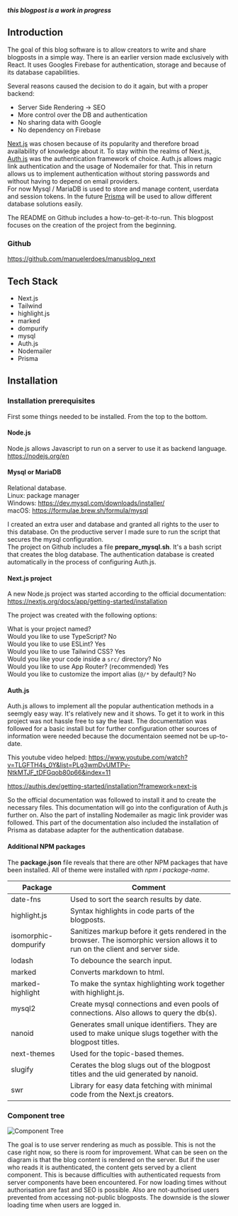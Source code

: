 ***this blogpost is a work in progress***

## Introduction

The goal of this blog software is to allow creators to write and share blogposts in a simple way. There is an earlier version made exclusively with React. It uses Googles Firebase for authentication, storage and because of its database capabilities.  

Several reasons caused the decision to do it again, but with a proper backend:
* Server Side Rendering -> SEO
* More control over the DB and authentication
* No sharing data with Google
* No dependency on Firebase

[Next.js](https://nextjs.org) was chosen because of its popularity and therefore broad availability of knowledge about it.
To stay within the realms of Next.js, [Auth.js](https://authjs.dev) was the authentication framework of choice.
Auth.js allows magic link authentication and the usage of Nodemailer for that. This in return allows us to implement authentication without storing passwords and without having to depend on email providers.  
For now Mysql / MariaDB is used to store and manage content, userdata and session tokens. In the future [Prisma](https://www.prisma.io) will be used to allow different database solutions easily.  

The README on Github includes a how-to-get-it-to-run. This blogpost focuses on the creation of the project from the beginning.

### Github

https://github.com/manuelerdoes/manusblog_next

## Tech Stack

* Next.js
* Tailwind
* highlight.js
* marked
* dompurify
* mysql
* Auth.js
* Nodemailer
* Prisma

## Installation

### Installation prerequisites

First some things needed to be installed. From the top to the bottom.

#### Node.js 

Node.js allows Javascript to run on a server to use it as backend language.
https://nodejs.org/en  

#### Mysql or MariaDB

Relational database.  
Linux: package manager  
Windows: https://dev.mysql.com/downloads/installer/  
macOS: https://formulae.brew.sh/formula/mysql  

I created an extra user and database and granted all rights to the user to this database. On the productive server I made sure to run the script that secures the mysql configuration.  
The project on Github includes a file **prepare_mysql.sh**. It's a bash script that creates the blog database. The authentication database is created automatically in the process of configuring Auth.js.

#### Next.js project

A new Node.js project was started according to the official documentation:  
https://nextjs.org/docs/app/getting-started/installation

The project was created with the following options:  

What is your project named?  
Would you like to use TypeScript? No  
Would you like to use ESLint? Yes  
Would you like to use Tailwind CSS? Yes  
Would you like your code inside a `src/` directory? No  
Would you like to use App Router? (recommended) Yes  
Would you like to customize the import alias (`@/*` by default)? No  

#### Auth.js

Auth.js allows to implement all the popular authentication methods in a seemgly easy way. It's relatively new and it shows. To get it to work in this project was not hassle free to say the least. The documentation was  followed for a basic install but for further configuration other sources of information were needed because the documentaion seemed not be up-to-date.  

This youtube video helped: https://www.youtube.com/watch?v=TLGFTH4s_0Y&list=PLg3wmDvUMTPv-NtkMTJF_tDFGqob80p66&index=11  

https://authjs.dev/getting-started/installation?framework=next-js  

So the official documentation was followed to install it and to create the necessary files. This documentation will go into the configuration of Auth.js further on. Also the part of installing Nodemailer as magic link provider was followed. This part of the documentation also included the installation of Prisma as database adapter for the authentication database.

#### Additional NPM packages

The **package.json** file reveals that there are other NPM packages that have been installed. All of theme were installed with *npm i package-name*.

| Package | Comment |
| ------  | ------  |
| date-fns | Used to sort the search results by date. | 
| highlight.js | Syntax highlights in code parts of the blogposts. |
| isomorphic-dompurify | Sanitizes markup before it gets rendered in the browser. The isomorphic version allows it to run on the client and server side. |
| lodash | To debounce the search input. |
| marked | Converts markdown to html. |
| marked-highlight | To make the syntax highlighting work together with highlight.js. |
| mysql2 | Create mysql connections and even pools of connections. Also allows to query the db(s). |
| nanoid | Generates small unique identifiers. They are used to make unique slugs together with the blogpost titles. |
| next-themes | Used for the topic-based themes. |
| slugify | Cerates the blog slugs out of the blogpost titles and the uid generated by nanoid. |
| swr | Library for easy data fetching with minimal code from the Next.js creators. |

### Component tree

![Component Tree](https://bitesnbytes.ch/files/component_tree.png)

The goal is to use server rendering as much as possible. This is not the case right now, so there is room for improvement. What can be seen on the diagram is that the blog content is rendered on the server. But if the user who reads it is authenticated, the content gets served by a client component. This is because difficulties with authenticated requests from server components have been encountered. For now loading times without authorisation are fast and SEO is possible. Also are not-authorised users prevented from accessing not-public blogposts. The downside is the slower loading time when users are logged in. 


